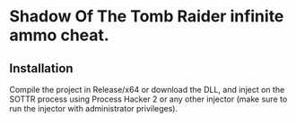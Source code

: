 # Shadow Of The Tomb Raider infinite ammo cheat.

## Installation
Compile the project in Release/x64 or download the DLL, and inject on the SOTTR process using Process Hacker 2 or any other injector (make sure to run the injector with administrator privileges).
